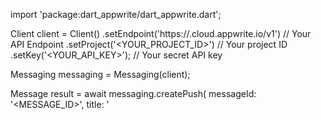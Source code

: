 import 'package:dart_appwrite/dart_appwrite.dart';

Client client = Client()
    .setEndpoint('https://<REGION>.cloud.appwrite.io/v1') // Your API Endpoint
    .setProject('<YOUR_PROJECT_ID>') // Your project ID
    .setKey('<YOUR_API_KEY>'); // Your secret API key

Messaging messaging = Messaging(client);

Message result = await messaging.createPush(
    messageId: '<MESSAGE_ID>',
    title: '<TITLE>', // (optional)
    body: '<BODY>', // (optional)
    topics: [], // (optional)
    users: [], // (optional)
    targets: [], // (optional)
    data: {}, // (optional)
    action: '<ACTION>', // (optional)
    image: '[ID1:ID2]', // (optional)
    icon: '<ICON>', // (optional)
    sound: '<SOUND>', // (optional)
    color: '<COLOR>', // (optional)
    tag: '<TAG>', // (optional)
    badge: 0, // (optional)
    draft: false, // (optional)
    scheduledAt: '', // (optional)
    contentAvailable: false, // (optional)
    critical: false, // (optional)
    priority: MessagePriority.normal, // (optional)
);
